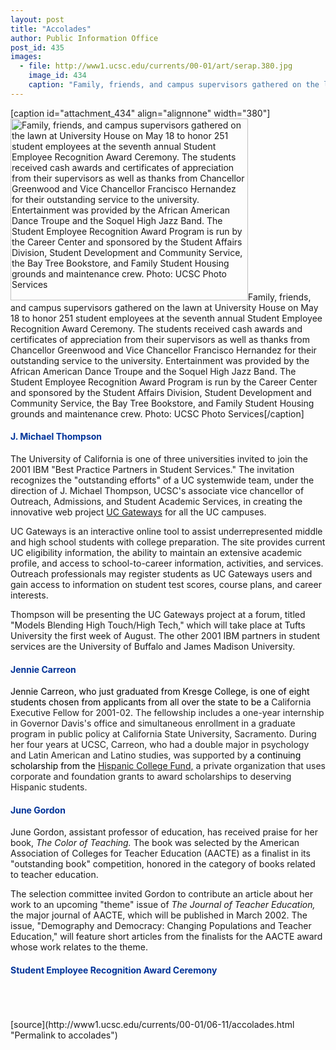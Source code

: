 ```yaml
---
layout: post
title: "Accolades"
author: Public Information Office
post_id: 435
images:
  - file: http://www1.ucsc.edu/currents/00-01/art/serap.380.jpg
    image_id: 434
    caption: "Family, friends, and campus supervisors gathered on the lawn at University House on May 18 to honor 251 student employees at the seventh annual Student Employee Recognition Award Ceremony. The students received cash awards and certificates of appreciation from their supervisors as well as thanks from Chancellor Greenwood and Vice Chancellor Francisco Hernandez for their outstanding service to the university. Entertainment was provided by the African American Dance Troupe and the Soquel High Jazz Band. The Student Employee Recognition Award Program is run by the Career Center and sponsored by the Student Affairs Division, Student Development and Community Service, the Bay Tree Bookstore, and Family Student Housing grounds and maintenance crew. Photo: UCSC Photo Services"
---
```


[caption id="attachment_434" align="alignnone" width="380"]<a href="http://localhost/mysite/wp-content/uploads/2001/06/serap.380.jpg"><img class="size-full wp-image-434" src="http://localhost/mysite/wp-content/uploads/2001/06/serap.380.jpg" alt="Family, friends, and campus supervisors gathered on the lawn at University House on May 18 to honor 251 student employees at the seventh annual Student Employee Recognition Award Ceremony. The students received cash awards and certificates of appreciation from their supervisors as well as thanks from Chancellor Greenwood and Vice Chancellor Francisco Hernandez for their outstanding service to the university. Entertainment was provided by the African American Dance Troupe and the Soquel High Jazz Band. The Student Employee Recognition Award Program is run by the Career Center and sponsored by the Student Affairs Division, Student Development and Community Service, the Bay Tree Bookstore, and Family Student Housing grounds and maintenance crew. Photo: UCSC Photo Services" width="380" height="291" /></a>Family, friends, and campus supervisors gathered on the lawn at University House on May 18 to honor 251 student employees at the seventh annual Student Employee Recognition Award Ceremony. The students received cash awards and certificates of appreciation from their supervisors as well as thanks from Chancellor Greenwood and Vice Chancellor Francisco Hernandez for their outstanding service to the university. Entertainment was provided by the African American Dance Troupe and the Soquel High Jazz Band. The Student Employee Recognition Award Program is run by the Career Center and sponsored by the Student Affairs Division, Student Development and Community Service, the Bay Tree Bookstore, and Family Student Housing grounds and maintenance crew. Photo: UCSC Photo Services[/caption]
<h4>
  <font color="#003399">J. Michael Thompson</font>
</h4>
<p>
  The University of California is one of three universities invited to join the 2001 IBM "Best Practice Partners in Student Services." The invitation recognizes the "outstanding efforts" of a UC systemwide team, under the direction of J. Michael Thompson, UCSC's associate vice chancellor of Outreach, Admissions, and Student Academic Services, in creating the innovative web project <a href="http://www.ucgateways.org/">UC Gateways</a> for all the UC campuses.
</p>
<p>
  UC Gateways is an interactive online tool to assist underrepresented middle and high school students with college preparation. The site provides current UC eligibility information, the ability to maintain an extensive academic profile, and access to school-to-career information, activities, and services. Outreach professionals may register students as UC Gateways users and gain access to information on student test scores, course plans, and career interests.
</p>
<p>
  Thompson will be presenting the UC Gateways project at a forum, titled "Models Blending High Touch/High Tech," which will take place at Tufts University the first week of August. The other 2001 IBM partners in student services are the University of Buffalo and James Madison University.
</p>
<h4>
  <font color="#003399">Jennie Carreon</font>
</h4>
<p>
  <font color="#000000">Jennie Carreon, who just graduated from Kresge College, is one of eight students chosen from applicants from all over the state to be a</font> <font color="#222222">California Executive Fellow for 2001-02. The fellowship includes a one-year internship in Governor Davis's office and simultaneous enrollment in a graduate program in public policy at California State University, Sacramento. During her four years at UCSC,</font> <font color="#222222">Carreon, who had a double major in psychology and Latin American and Latino studies, was supported by</font> <font color="#000000">a continuing scholarship from the</font> <a href="http://hispanicfund.org/">Hispanic College Fund,</a> <font color="#222222">a private organization that uses corporate and foundation grants to award scholarships to deserving Hispanic students.</font>
</p>
<h4>
  <font color="#003399">June Gordon</font>
</h4>
<p>
  June Gordon, assistant professor of education, has received praise for her book, <i>The Color of Teaching.</i> The book was selected by the American Association of Colleges for Teacher Education (AACTE) as a finalist in its "outstanding book" competition, honored in the category of books related to teacher education.
</p>
<p>
  The selection committee invited Gordon to contribute an article about her work to an upcoming "theme" issue of <i>The Journal of Teacher Education,</i> the major journal of AACTE, which will be published in March 2002. The issue, "Demography and Democracy: Changing Populations and Teacher Education," will feature short articles from the finalists for the AACTE award whose work relates to the theme.
</p>
<h4>
  <font color="#003399">Student Employee Recognition Award Ceremony</font>
</h4><br>
<br>
<br>
[source](http://www1.ucsc.edu/currents/00-01/06-11/accolades.html "Permalink to accolades")
